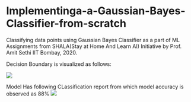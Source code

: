 # Implementinga-a-Gaussian-Bayes-Classifier-from-scratch
Classifying data points using Gaussian Bayes Classifier as a part of ML Assignments from SHALA(Stay at Home And Learn AI) Initiative by Prof. Amit Sethi IIT Bombay, 2020.

Decision Boundary is visualized as follows:

<img src="https://github.com/naureen20/Implementinga-a-Gaussian-Bayes-Classifier-from-scratch/blob/master/Screenshot%20(80).png">

Model Has following CLassification report from which model accuracy is observed as 88%
<img src="https://github.com/naureen20/Implementinga-a-Gaussian-Bayes-Classifier-from-scratch/blob/master/Screenshot%20(81).png">
